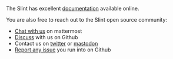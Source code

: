 <!-- Copyright © SixtyFPS GmbH <info@slint.dev> ; SPDX-License-Identifier: MIT -->

The Slint has excellent [documentation](https://slint.dev/docs) available online.

You are also free to reach out to the Slint open source community:

-   [Chat with us](https://chat.slint.dev/) on mattermost
-   [Discuss](https://github.com/slint-ui/slint/discussions) with us on Github
-   Contact us on [twitter](https://twitter.com/slint_ui) or [mastodon](https://fosstodon.org/@slint)
-   [Report any issue](https://github.com/slint-ui/slint/issues) you run into on Github
